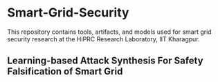 # Smart-Grid-Security

This repository contains tools, artifacts, and models used for smart grid security research at the HiPRC Research Laboratory, IIT Kharagpur.

## Learning-based Attack Synthesis For Safety Falsification of Smart Grid














